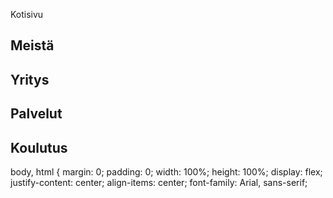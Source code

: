 Kotisivu
<!DOCTYPE html>
<html lang="en">
<head>
    <meta charset="UTF-8">
    <meta name="viewport" content="width=device-width, initial-scale=1.0">
    <link rel="stylesheet" href="styles.css">
</head>
<body>
    <div class="container">
        <div class="box" id="meista">
            <div class="box-content">
                <h2>Meistä</h2>
            </div>
        </div>
        <div class="box" id="yritys">
            <div class="box-content">
                <h2>Yritys</h2>
            </div>
        </div>
        <div class="box" id="palvelut">
            <div class="box-content">
                <h2>Palvelut</h2>
            </div>
        </div>
        <div class="box" id="koulutus">
            <div class="box-content">
                <h2>Koulutus</h2>
            </div>
        </div>
    </div>
</body>
</html>
body, html {
    margin: 0;
    padding: 0;
    width: 100%;
    height: 100%;
    display: flex;
    justify-content: center;
    align-items: center;
    font-family: Arial, sans-serif;
